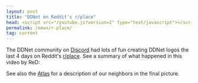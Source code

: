 ```yaml
---
layout: post
title: "DDNet on Reddit's r/place"
head: <script src="/youtube.js?version=2" type="text/javascript"></script>
permalink: /news/r-place/
tag: current
---
```


The DDNet community on [Discord](/discord/) had lots of fun creating DDNet logos the last 4 days on Reddit's [r/place](https://reddit.com/r/place/). See a summary of what happened in this video by ReD:

<div class="video-container"><div class="ytplayer" data-id="mmfJStj0wXs"></div></div>

See also the [Atlas](https://place-atlas.stefanocoding.me/?id=twvdo8) for a description of our neighbors in the final picture.
